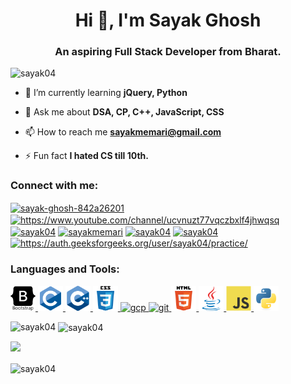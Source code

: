 <h1 align="center">Hi 👋, I'm Sayak Ghosh</h1>
<h3 align="center">An aspiring Full Stack Developer from Bharat.</h3>

<p align="left"> <img src="https://komarev.com/ghpvc/?username=sayak04&label=Profile%20views&color=0e75b6&style=flat" alt="sayak04" /> </p>

- 🌱 I’m currently learning **jQuery, Python**

- 💬 Ask me about **DSA, CP, C++, JavaScript, CSS**

- 📫 How to reach me **sayakmemari@gmail.com**

- ⚡ Fun fact **I hated CS till 10th.**

<h3 align="left">Connect with me:</h3>
<p align="left">
<a href="https://linkedin.com/in/sayak-ghosh-842a26201" target="blank"><img align="center" src="https://raw.githubusercontent.com/rahuldkjain/github-profile-readme-generator/master/src/images/icons/Social/linked-in-alt.svg" alt="sayak-ghosh-842a26201" height="30" width="40" /></a>
<a href="https://www.youtube.com/c/https://www.youtube.com/channel/ucvnuzt77vqczbxlf4jhwqsq" target="blank"><img align="center" src="https://raw.githubusercontent.com/rahuldkjain/github-profile-readme-generator/master/src/images/icons/Social/youtube.svg" alt="https://www.youtube.com/channel/ucvnuzt77vqczbxlf4jhwqsq" height="30" width="40" /></a>
<a href="https://www.codechef.com/users/sayak04" target="blank"><img align="center" src="https://cdn.jsdelivr.net/npm/simple-icons@3.1.0/icons/codechef.svg" alt="sayak04" height="30" width="40" /></a>
<a href="https://www.hackerrank.com/sayakmemari" target="blank"><img align="center" src="https://raw.githubusercontent.com/rahuldkjain/github-profile-readme-generator/master/src/images/icons/Social/hackerrank.svg" alt="sayakmemari" height="30" width="40" /></a>
<a href="https://codeforces.com/profile/sayak04" target="blank"><img align="center" src="https://raw.githubusercontent.com/rahuldkjain/github-profile-readme-generator/master/src/images/icons/Social/codeforces.svg" alt="sayak04" height="30" width="40" /></a>
<a href="https://www.leetcode.com/sayak04" target="blank"><img align="center" src="https://raw.githubusercontent.com/rahuldkjain/github-profile-readme-generator/master/src/images/icons/Social/leet-code.svg" alt="sayak04" height="30" width="40" /></a>
<a href="https://auth.geeksforgeeks.org/user/https://auth.geeksforgeeks.org/user/sayak04/practice/" target="blank"><img align="center" src="https://raw.githubusercontent.com/rahuldkjain/github-profile-readme-generator/master/src/images/icons/Social/geeks-for-geeks.svg" alt="https://auth.geeksforgeeks.org/user/sayak04/practice/" height="30" width="40" /></a>
</p>

<h3 align="left">Languages and Tools:</h3>
<p align="left"> <a href="https://getbootstrap.com" target="_blank" rel="noreferrer"> <img src="https://raw.githubusercontent.com/devicons/devicon/master/icons/bootstrap/bootstrap-plain-wordmark.svg" alt="bootstrap" width="40" height="40"/> </a> <a href="https://www.cprogramming.com/" target="_blank" rel="noreferrer"> <img src="https://raw.githubusercontent.com/devicons/devicon/master/icons/c/c-original.svg" alt="c" width="40" height="40"/> </a> <a href="https://www.w3schools.com/cpp/" target="_blank" rel="noreferrer"> <img src="https://raw.githubusercontent.com/devicons/devicon/master/icons/cplusplus/cplusplus-original.svg" alt="cplusplus" width="40" height="40"/> </a> <a href="https://www.w3schools.com/css/" target="_blank" rel="noreferrer"> <img src="https://raw.githubusercontent.com/devicons/devicon/master/icons/css3/css3-original-wordmark.svg" alt="css3" width="40" height="40"/> </a> <a href="https://cloud.google.com" target="_blank" rel="noreferrer"> <img src="https://www.vectorlogo.zone/logos/google_cloud/google_cloud-icon.svg" alt="gcp" width="40" height="40"/> </a> <a href="https://git-scm.com/" target="_blank" rel="noreferrer"> <img src="https://www.vectorlogo.zone/logos/git-scm/git-scm-icon.svg" alt="git" width="40" height="40"/> </a> <a href="https://www.w3.org/html/" target="_blank" rel="noreferrer"> <img src="https://raw.githubusercontent.com/devicons/devicon/master/icons/html5/html5-original-wordmark.svg" alt="html5" width="40" height="40"/> </a> <a href="https://www.java.com" target="_blank" rel="noreferrer"> <img src="https://raw.githubusercontent.com/devicons/devicon/master/icons/java/java-original.svg" alt="java" width="40" height="40"/> </a> <a href="https://developer.mozilla.org/en-US/docs/Web/JavaScript" target="_blank" rel="noreferrer"> <img src="https://raw.githubusercontent.com/devicons/devicon/master/icons/javascript/javascript-original.svg" alt="javascript" width="40" height="40"/> </a> <a href="https://www.python.org" target="_blank" rel="noreferrer"> <img src="https://raw.githubusercontent.com/devicons/devicon/master/icons/python/python-original.svg" alt="python" width="40" height="40"/> </a> </p>

<p><img align="left" src="https://github-readme-stats.vercel.app/api/top-langs?username=sayak04&show_icons=true&locale=en&layout=compact" alt="sayak04" /></p>

<p>&nbsp;<img align="center" src="https://github-readme-stats.vercel.app/api?username=sayak04&show_icons=true&locale=en" alt="sayak04" /></p>
<p><img src="https://wakatime.com/share/@sayak04/e0e88a78-ada5-494f-baf7-9dd6b346c7ba.svg" /></p>

<p><img align="center" src="https://github-readme-streak-stats.herokuapp.com/?user=sayak04&" alt="sayak04" /></p>
